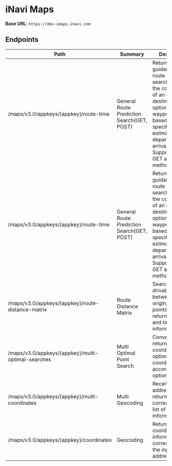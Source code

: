 # iNavi Maps
**Base URL:** `https://dev-imaps.inavi.com`

## Endpoints
| Path | Summary | Description |
|------|---------|-------------|
| /maps/v3.0/appkeys/{appkey}/route-time | General Route Prediction Search(GET, POST) | Returns detailed guidance and route information searched using the coordinates of an origin, destination, and optional waypoints, based on a specified estimated departure or arrival time. Supports both GET and POST methods. |
| /maps/v3.0/appkeys/{appkey}/route-time | General Route Prediction Search(GET, POST) | Returns detailed guidance and route information searched using the coordinates of an origin, destination, and optional waypoints, based on a specified estimated departure or arrival time. Supports both GET and POST methods. |
| /maps/v3.0/appkeys/{appkey}/route-distance-matrix | Route Distance Matrix | Searches for drivable routes between multiple origin/destination points and returns distance and time information. |
| /maps/v3.0/appkeys/{appkey}/multi-optimal-searches | Multi Optimal Point Search | Converts and returns a list of coordinates to optimal point coordinates according to options. |
| /maps/v3.0/appkeys/{appkey}/multi-coordinates | Multi Geocoding | Receives a list of addresses and returns the corresponding list of coordinate information. |
| /maps/v3.0/appkeys/{appkey}/coordinates | Geocoding | Returns coordinate information corresponding to the input address. |
